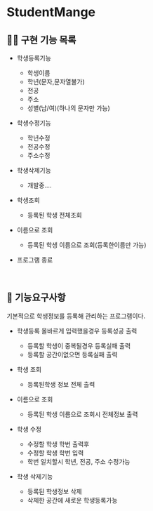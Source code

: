 # StudentMange

## 🧑‍🎓 구현 기능 목록

- 학생등록기능


   - 학생이름
   - 학년(문자,문자열불가)
   - 전공
   - 주소
   - 성별(남/여)(하나의 문자만 가능)
 

- 학생수정기능

   - 학년수정
   - 전공수정
   - 주소수정


- 학생삭제기능

   - 개발중....


- 학생조회

  - 등록된 학생 전체조회


- 이름으로 조회

   - 등록된 학생 이름으로 조회(등록한이름만 가능)


- 프로그램 종료

<br/>

## 🖤 기능요구사항
기본적으로 학생정보를 등록해 관리하는 프로그램이다.

- 학생등록 올바르게 입력했을경우 등록성공 출력

   - 등록할 학생이 중복될경우 등록실패 출력
   - 등록할 공간이없으면 등록실패 출력

- 학생 조회

   - 등록된학생 정보 전체 출력

- 이름으로 조회

   - 등록된 학생 이름으로 조회시 전체정보 출력

- 학생 수정

    - 수정할 학생 학번 출력후
    - 수정할 학생 학번 입력
    - 학번 일치할시 학년, 전공, 주소 수정가능

- 학생 삭제기능

   - 등록된 학생정보 삭제
   - 삭제한 공간에 새로운 학생등록가능
